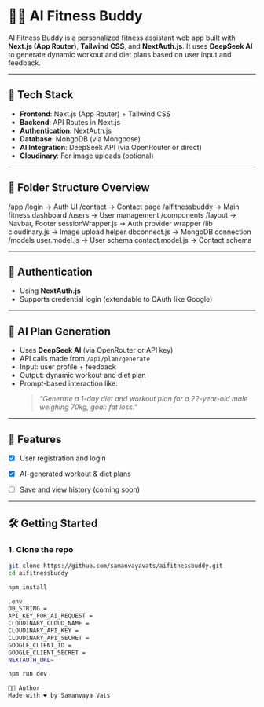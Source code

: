 # 🏋️‍♂️ AI Fitness Buddy

AI Fitness Buddy is a personalized fitness assistant web app built with **Next.js (App Router)**, **Tailwind CSS**, and **NextAuth.js**. It uses **DeepSeek AI** to generate dynamic workout and diet plans based on user input and feedback.

---

## 🚀 Tech Stack

- **Frontend**: Next.js (App Router) + Tailwind CSS
- **Backend**: API Routes in Next.js
- **Authentication**: NextAuth.js
- **Database**: MongoDB (via Mongoose)
- **AI Integration**: DeepSeek API (via OpenRouter or direct)
- **Cloudinary**: For image uploads (optional)

---

## 📂 Folder Structure Overview

/app
/login → Auth UI
/contact → Contact page
/aifitnessbuddy → Main fitness dashboard
/users → User management
/components
/layout → Navbar, Footer
sessionWrapper.js → Auth provider wrapper
/lib
cloudinary.js → Image upload helper
dbconnect.js → MongoDB connection
/models
user.model.js → User schema
contact.model.js → Contact schema


---

## 🔐 Authentication

- Using **NextAuth.js**
- Supports credential login (extendable to OAuth like Google)
---

## 🤖 AI Plan Generation

- Uses **DeepSeek AI** (via OpenRouter or API key)
- API calls made from `/api/plan/generate`
- Input: user profile + feedback
- Output: dynamic workout and diet plan
- Prompt-based interaction like:
  > *“Generate a 1-day diet and workout plan for a 22-year-old male weighing 70kg, goal: fat loss.”*

---

## 🧪 Features

- [x] User registration and login
- [x] AI-generated workout & diet plans
- [ ] Save and view history (coming soon)


---

## 🛠️ Getting Started

### 1. Clone the repo
```bash
git clone https://github.com/samanvayavats/aifitnessbuddy.git
cd aifitnessbuddy

npm install

.env 
DB_STRING = 
API_KEY_FOR_AI_REQUEST = 
CLOUDINARY_CLOUD_NAME = 
CLOUDINARY_API_KEY =
CLOUDINARY_API_SECRET =
GOOGLE_CLIENT_ID =
GOOGLE_CLIENT_SECRET =
NEXTAUTH_URL=

npm run dev

👨‍💻 Author
Made with ❤️ by Samanvaya Vats

